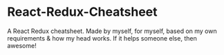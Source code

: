 # React-Redux-Cheatsheet
A React Redux cheatsheet. Made by myself, for myself, based on my own requirements &amp; how my head works. If it helps someone else, then awesome!
